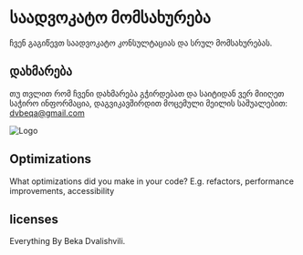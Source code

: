 
# საადვოკატო მომსახურება

ჩვენ გაგიწევთ საადვოკატო კონსულტაციას და სრულ მომსახურებას.


## დახმარება

თუ თვლით რომ ჩვენი დახმარება გჭირდებათ და საიტიდან ვერ მიიღეთ საჭირო ინფორმაცია, დაგვიკავშირდით მოცემული მეილის საშუალებით: dvbeqa@gmail.com

![Logo](https://dev-to-uploads.s3.amazonaws.com/uploads/articles/th5xamgrr6se0x5ro4g6.png)


## Optimizations

What optimizations did you make in your code? E.g. refactors, performance improvements, accessibility


## licenses

Everything By Beka Dvalishvili.
